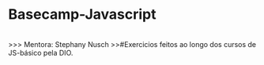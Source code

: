 # Basecamp-Javascript



<br>
>>> Mentora: Stephany Nusch
>>#Exercicios feitos ao longo dos cursos de JS-básico pela DIO.
